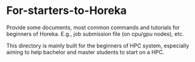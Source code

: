 # For-starters-to-Horeka
Provide some documents, most common commands and tutorials for beginners of Horeka. E.g., job submission file (on cpu/gpu nodes), etc.

This directory is mainly built for the beginners of HPC system, especially aiming to help bachelor and master students to start on a HPC.
